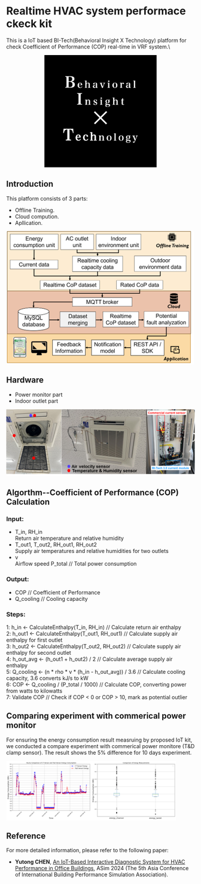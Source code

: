 # Realtime HVAC system performace ckeck kit

This is a IoT based BI-Tech(Behavioral Insight X Technology) platform for check Coefficient of Performance (COP) real-time in VRF system.\ 

<div align=center>
<img src="Image/BI-Tech.gif" width="300" > 
</div>


## Introduction
This platform consists of 3 parts: 
- Offline Training.
- Cloud compution.
- Apllication.

<div align=center>
<img src="Image/flowchart.png" alt="flowchart" width="500" style="display: block; margin: 0 auto;" />
</div>


## Hardware
- Power monitor part
- Indoor outlet part
<div align=center>
<img src="Image/Check_kit.png" alt="flowchart" width="700"/>
</div>

## Algorthm--Coefficient of Performance (COP) Calculation

### Input: 
- T_in, RH_in \
 Return air temperature and relative humidity
- T_out1, T_out2, RH_out1, RH_out2 \
 Supply air temperatures and relative humidities for two outlets
- v \
Airflow speed
P_total // Total power consumption

### Output: 
- COP // Coefficient of Performance
-   Q_cooling // Cooling capacity

### Steps:
1: h_in ← CalculateEnthalpy(T_in, RH_in) // Calculate return air enthalpy\
2: h_out1 ← CalculateEnthalpy(T_out1, RH_out1) // Calculate supply air enthalpy for first outlet\
3: h_out2 ← CalculateEnthalpy(T_out2, RH_out2) // Calculate supply air enthalpy for second outlet\
4: h_out_avg ← (h_out1 + h_out2) / 2 // Calculate average supply air enthalpy\
5: Q_cooling ← (n * rho * v * (h_in - h_out_avg)) / 3.6 // Calculate cooling capacity, 3.6 converts kJ/s to kW\
6: COP ← Q_cooling / (P_total / 1000) // Calculate COP, converting power from watts to kilowatts\
7: Validate COP // Check if COP < 0 or COP > 10, mark as potential outlier

## Comparing experiment with commerical power monitor
For ensuring the energy consumption result measruing by proposed IoT kit, we conducted a compare experiment with commerical power monitore (T&D clamp sensor). The result shows the 5% difference for 10 days experiment.
<div style="display: flex; justify-content: space-between align=center;">
    <img src="Image/Electricity_1.png" alt="flowchart1" width="45%">
    <img src="Image/Electricity_2.png" alt="flowchart2" width="45%">
</div>

## Reference
For more detailed information, please refer to the following paper:
- __Yutong CHEN__,
[An IoT-Based Interactive Diagnostic System for HVAC Performance in Office Buildings](https://publications.ibpsa.org/asim-conference-proceedings/), ASim 2024 (The 5th Asia Conference of International Building
Performance Simulation Association).
